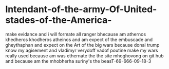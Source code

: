 # lntendant-of-the-army-Of-United-stades-of-the-America-
make evidance and i will formate all ranger bhecause am athernos khedheros khodheros atheinos and am expect of the embuscade and gheythaphan and expect on the Art of the big wars because donal trump know my agisement and vladimyr verydoff vadof poutine make my wars really used because am was ethernate the the site mhoghovong on git hub and because am the mhobherha suriny's the beasT-69-666-09-18-3
